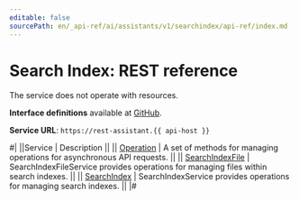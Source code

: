 ```yaml
---
editable: false
sourcePath: en/_api-ref/ai/assistants/v1/searchindex/api-ref/index.md
---
```


# Search Index: REST reference

The service does not operate with resources.

**Interface definitions** available at [GitHub](https://github.com/yandex-cloud/cloudapi/tree/master/yandex/cloud/ai/assistants/v1/searchindex).

**Service URL**: `https://rest-assistant.{{ api-host }}`

#|
||Service | Description ||
|| [Operation](Operation/index.md) | A set of methods for managing operations for asynchronous API requests. ||
|| [SearchIndexFile](SearchIndexFile/index.md) | SearchIndexFileService provides operations for managing files within search indexes. ||
|| [SearchIndex](SearchIndex/index.md) | SearchIndexService provides operations for managing search indexes. ||
|#